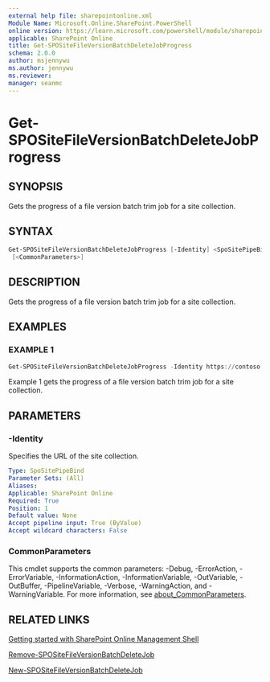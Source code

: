 ```yaml
---
external help file: sharepointonline.xml
Module Name: Microsoft.Online.SharePoint.PowerShell
online version: https://learn.microsoft.com/powershell/module/sharepoint-online/get-spositefileversionbatchdeletejobprogress
applicable: SharePoint Online
title: Get-SPOSiteFileVersionBatchDeleteJobProgress
schema: 2.0.0
author: msjennywu
ms.author: jennywu
ms.reviewer:
manager: seanmc
---
```


# Get-SPOSiteFileVersionBatchDeleteJobProgress

## SYNOPSIS

Gets the progress of a file version batch trim job for a site collection.

## SYNTAX

```powershell
Get-SPOSiteFileVersionBatchDeleteJobProgress [-Identity] <SpoSitePipeBind>
 [<CommonParameters>]
```

## DESCRIPTION

Gets the progress of a file version batch trim job for a site collection.

## EXAMPLES

### EXAMPLE 1

```powershell
Get-SPOSiteFileVersionBatchDeleteJobProgress -Identity https://contoso.sharepoint.com/sites/site1
```

Example 1 gets the progress of a file version batch trim job for a site collection.

## PARAMETERS

### -Identity

Specifies the URL of the site collection.

```yaml
Type: SpoSitePipeBind
Parameter Sets: (All)
Aliases:
Applicable: SharePoint Online
Required: True
Position: 1
Default value: None
Accept pipeline input: True (ByValue)
Accept wildcard characters: False
```

### CommonParameters

This cmdlet supports the common parameters: -Debug, -ErrorAction, -ErrorVariable, -InformationAction, -InformationVariable, -OutVariable, -OutBuffer, -PipelineVariable, -Verbose, -WarningAction, and -WarningVariable. For more information, see [about_CommonParameters](https://go.microsoft.com/fwlink/?LinkID=113216).

## RELATED LINKS

[Getting started with SharePoint Online Management Shell](https://learn.microsoft.com/powershell/sharepoint/sharepoint-online/connect-sharepoint-online?view=sharepoint-ps)

[Remove-SPOSiteFileVersionBatchDeleteJob](Remove-SPOSiteFileVersionBatchDeleteJob.md)

[New-SPOSiteFileVersionBatchDeleteJob](New-SPOSiteFileVersionBatchDeleteJob.md)
